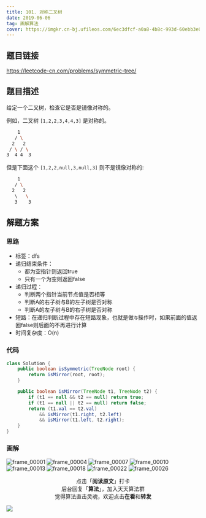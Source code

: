 ```yaml
---
title: 101. 对称二叉树
date: 2019-06-06
tag: 画解算法
cover: https://imgkr.cn-bj.ufileos.com/6ec3dfcf-a0a8-4b8c-993d-60ebb3e083e0.png
---
```


## 题目链接

https://leetcode-cn.com/problems/symmetric-tree/

## 题目描述

给定一个二叉树，检查它是否是镜像对称的。

例如，二叉树 `[1,2,2,3,4,4,3]` 是对称的。

```bash
    1
   / \
  2   2
 / \ / \
3  4 4  3
```

但是下面这个 `[1,2,2,null,3,null,3]` 则不是镜像对称的:

```bash
    1
   / \
  2   2
   \   \
   3    3
```

## 解题方案

### 思路

- 标签：dfs
- 递归结束条件：
  - 都为空指针则返回true
  - 只有一个为空则返回false
- 递归过程：
  - 判断两个指针当前节点值是否相等
  - 判断A的右子树与B的左子树是否对称
  - 判断A的左子树与B的右子树是否对称
- 短路：在递归判断过程中存在短路现象，也就是做`与`操作时，如果前面的值返回false则后面的不再进行计算
- 时间复杂度：O(n)

### 代码

```java
class Solution {
    public boolean isSymmetric(TreeNode root) {
        return isMirror(root, root);
    }

    public boolean isMirror(TreeNode t1, TreeNode t2) {
        if (t1 == null && t2 == null) return true;
        if (t1 == null || t2 == null) return false;
        return (t1.val == t2.val)
            && isMirror(t1.right, t2.left)
            && isMirror(t1.left, t2.right);
    }
}
```

### 画解

![frame_00001](https://imgkr.cn-bj.ufileos.com/a78ab4cd-cd43-4164-b20a-9cbdfcf46b47.png)
![frame_00004](https://imgkr.cn-bj.ufileos.com/70a3d4aa-4dfa-41a9-99a7-74ff15aa803f.png)
![frame_00007](https://imgkr.cn-bj.ufileos.com/30cd5c0a-d25c-48af-9a86-5da03cfdc0bf.png)
![frame_00010](https://imgkr.cn-bj.ufileos.com/07d78a6e-d837-4fdf-8ce3-a7314ab37c1b.png)
![frame_00013](https://imgkr.cn-bj.ufileos.com/b393c86b-02e6-4aad-b6f0-0172f0611e3e.png)
![frame_00018](https://imgkr.cn-bj.ufileos.com/cfffabc0-313c-4154-a0fb-5461562fe7bd.png)
![frame_00022](https://imgkr.cn-bj.ufileos.com/93aafa90-9c13-483f-a263-d7526c366068.png)
![frame_00026](https://imgkr.cn-bj.ufileos.com/6ec3dfcf-a0a8-4b8c-993d-60ebb3e083e0.png)


<span style="display:block;text-align:center;">点击「<strong>阅读原文</strong>」打卡</span>
<span style="display:block;text-align:center;">后台回复「<strong>算法</strong>」，加入天天算法群</span>
<span style="display:block;text-align:center;">觉得算法直击灵魂，欢迎点击<strong>在看</strong>和<strong>转发</strong></span>

![](https://gitee.com/guanpengchn/picture/raw/master/2020-9-11/1599805100027-image.png)